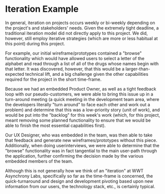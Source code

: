 Iteration Example
=================

In general, iteration on projects occurs weekly or bi-weekly depending on the project's and stakeholders' needs. Given the extremely tight deadline, a traditional iteration model did not directly apply to this project. We did, however, still employ iterative strategies (which are more or less habitual at this point) during this project. 

For example, our initial wireframe/prototypes contained a "browse" functionality which would have allowed users to select a letter of the alphabet and read through a list of all of the drugs whose names begin with that letter. It was discovered, however, that this would be a larger-than-expected technical lift, and a big challenge given the other capabilities required for the project in the short time-frame. 

Because we had an embedded Product Owner, as well as a tight feedback loop with our pseudo-customers, we were able to bring this issue up in a turn-around meeting (a quick meeting in the development team area, where the developers literally "turn around" to face each other and work out a problem) and determine that this was a low-priority story (unit of work), and would be put into the "backlog" for this week's work (which, for this project, meant removing some planned functionality to ensure that we would be able to finish the most essential capabilities first). 

Our UX Designer, who was embedded in the team, was then able to take that feedback and generate new wireframes/prototypes without this piece. Additionally, when doing userinterviews, we were able to determine that the "browse" functionality was in fact tangential to the main user-path through the application, further confirming the decision made by the various embedded members of the team.

Although this is not generally how we think of an "iteration" at WWT Asynchrony Labs, specifically so far as the time-frame is concerned, the quick-turnaround and design and development pivoting based upon new information from our users, the technology stack, etc., is certainly typical. 